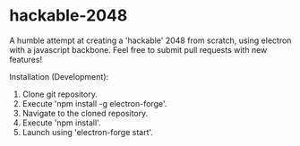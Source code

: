 # hackable-2048

A humble attempt at creating a 'hackable' 2048 from scratch, using electron with a javascript backbone.
Feel free to submit pull requests with new features!

Installation (Development):
1. Clone git repository.
2. Execute 'npm install -g electron-forge'.
3. Navigate to the cloned repository.
4. Execute 'npm install'.
5. Launch using 'electron-forge start'.
